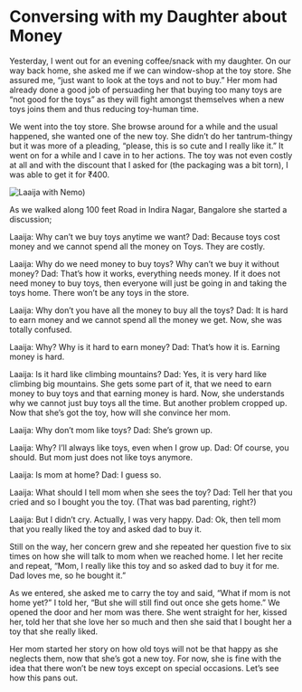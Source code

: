 # Conversing with my Daughter about Money

Yesterday, I went out for an evening coffee/snack with my daughter. On our way back home, she asked me if we can window-shop at the toy store. She assured me, “just want to look at the toys and not to buy.” Her mom had already done a good job of persuading her that buying too many toys are “not good for the toys” as they will fight amongst themselves when a new toys joins them and thus reducing toy-human time.

We went into the toy store. She browse around for a while and the usual happened, she wanted one of the new toy. She didn’t do her tantrum-thingy but it was more of a pleading, “please, this is so cute and I really like it.” It went on for a while and I cave in to her actions. The toy was not even costly at all and with the discount that I asked for (the packaging was a bit torn), I was able to get it for ₹400.

![Laaija with Nemo)](https://cdn.oinam.com/stories/2013/laaija-nemo.jpg)

As we walked along 100 feet Road in Indira Nagar, Bangalore she started a discussion;

Laaija: Why can’t we buy toys anytime we want?
Dad: Because toys cost money and we cannot spend all the money on Toys. They are costly.

Laaija: Why do we need money to buy toys? Why can’t we buy it without money?
Dad: That’s how it works, everything needs money. If it does not need money to buy toys, then everyone will just be going in and taking the toys home. There won’t be any toys in the store.

Laaija: Why don’t you have all the money to buy all the toys?
Dad: It is hard to earn money and we cannot spend all the money we get.
Now, she was totally confused.

Laaija: Why? Why is it hard to earn money?
Dad: That’s how it is. Earning money is hard.

Laaija: Is it hard like climbing mountains?
Dad: Yes, it is very hard like climbing big mountains.
She gets some part of it, that we need to earn money to buy toys and that earning money is hard. Now, she understands why we cannot just buy toys all the time. But another problem cropped up. Now that she’s got the toy, how will she convince her mom.

Laaija: Why don’t mom like toys?
Dad: She’s grown up.

Laaija: Why? I’ll always like toys, even when I grow up.
Dad: Of course, you should. But mom just does not like toys anymore.

Laaija: Is mom at home?
Dad: I guess so.

Laaija: What should I tell mom when she sees the toy?
Dad: Tell her that you cried and so I bought you the toy. (That was bad parenting, right?)

Laaija: But I didn’t cry. Actually, I was very happy.
Dad: Ok, then tell mom that you really liked the toy and asked dad to buy it.

Still on the way, her concern grew and she repeated her question five to six times on how she will talk to mom when we reached home. I let her recite and repeat, “Mom, I really like this toy and so asked dad to buy it for me. Dad loves me, so he bought it.”

As we entered, she asked me to carry the toy and said, “What if mom is not home yet?” I told her, “But she will still find out once she gets home.” We opened the door and her mom was there. She went straight for her, kissed her, told her that she love her so much and then she said that I bought her a toy that she really liked.

Her mom started her story on how old toys will not be that happy as she neglects them, now that she’s got a new toy. For now, she is fine with the idea that there won’t be new toys except on special occasions. Let’s see how this pans out.
